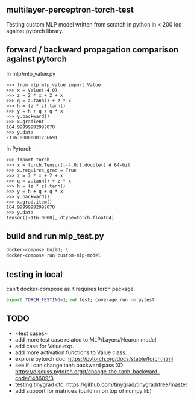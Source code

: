 ## multilayer-perceptron-torch-test

Testing custom MLP model written from scratch in python in < 200 loc against pytorch library.

## forward / backward propagation comparison against pytorch

In mlp/mlp_value.py

```python3
>>> from mlp.mlp_value import Value
>>> x = Value(-4.0)
>>> z = 2 * x + 2 + x
>>> q = z.tanh() + z * x
>>> h = (z * z).tanh()
>>> y = h + q + q * x
>>> y.backward()
>>> x.gradient
104.99999992992078
>>> y.data
-116.00000001236691
```

In Pytorch

```python3
>>> import torch
>>> x = torch.Tensor([-4.0]).double() # 64-bit
>>> x.requires_grad = True
>>> z = 2 * x + 2 + x
>>> q = z.tanh() + z * x
>>> h = (z * z).tanh()
>>> y = h + q + q * x
>>> y.backward()
>>> x.grad.item()
104.99999992992078
>>> y.data
tensor([-116.0000], dtype=torch.float64)
```

## build and run mlp_test.py
```bash
docker-compose build; \
docker-compose run custom-mlp-model
```
## testing in local
can't docker-compose as it requires torch package.
```bash
export TORCH_TESTING=1;pwd test; coverage run -m pytest
```

## TODO
- ~test cases~
- add more test case related to MLP/Layers/Neuron model
- add case for Value.exp.
- add more activation functions to Value class.
- explore pytorch doc: https://pytorch.org/docs/stable/torch.html
- see if i can change tanh backward pass XD: https://discuss.pytorch.org/t/change-the-tanh-backward-code/148609/3
- testing tinygrad ofc: https://github.com/tinygrad/tinygrad/tree/master
- add support for matrices (build nn on top of numpy lib)
